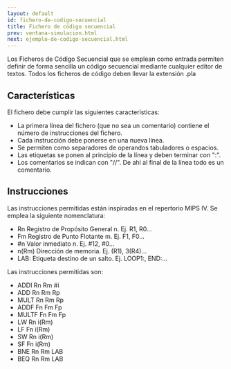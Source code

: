 ```yaml
---
layout: default
id: fichero-de-codigo-secuencial
title: Fichero de código secuencial
prev: ventana-simulacion.html
next: ejemplo-de-codigo-secuencial.html
---
```


Los Ficheros de Código Secuencial que se emplean como entrada permiten definir de forma sencilla un código secuencial mediante cualquier editor de textos. Todos los ficheros de código deben llevar la extensión .pla


## Características

El fichero debe cumplir las siguientes características:
* La primera línea del fichero (que no sea un comentario) contiene el número de instrucciones del fichero.
* Cada instrucción debe ponerse en una nueva línea.
* Se permiten como separadores de operandos tabuladores o espacios.
* Las etiquetas se ponen al principio de la línea y deben terminar con ":".
* Los comentarios se indican con  "//". De ahí al final de la línea todo es un comentario.


## Instrucciones

Las instrucciones permitidas están inspiradas en el repertorio MIPS IV. Se emplea la siguiente nomenclatura:

* Rn Registro de Propósito General n. 
		Ej.  R1, R0...
* Fm Registro de Punto Flotante m. 
		Ej.  F1, F0...
* #n Valor inmediato n. 
		Ej.  #12, #0...
* n(Rm) Dirección de memoria. 
		Ej.  (R1), 3(R4)...
* LAB: Etiqueta destino de un salto. 
		Ej.  LOOP1:, END:...


Las instrucciones permitidas son:
* ADDI		Rn Rm #i
* ADD		Rn Rm Rp
* MULT		Rn Rm Rp
* ADDF		Fn Fm Fp
* MULTF		Fn Fm Fp
* LW		Rn i(Rm)
* LF		Fn i(Rm)
* SW		Rn i(Rm)
* SF		Fn i(Rm)
* BNE		Rn Rm LAB
* BEQ		Rn Rm LAB
